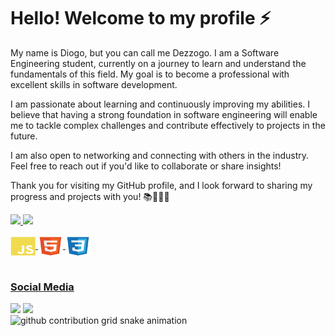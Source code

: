 # Hello! Welcome to my profile ⚡

My name is Diogo, but you can call me Dezzogo. I am a Software Engineering student, currently on a journey to learn and understand the fundamentals of this field. My goal is to become a professional with excellent skills in software development.

I am passionate about learning and continuously improving my abilities. I believe that having a strong foundation in software engineering will enable me to tackle complex challenges and contribute effectively to projects in the future.

I am also open to networking and connecting with others in the industry. Feel free to reach out if you'd like to collaborate or share insights!

Thank you for visiting my GitHub profile, and I look forward to sharing my progress and projects with you! 📚🧑‍💻🤘

 <div>
   <a href="https://github.com/dezzogo">
   <img height="180em" src="https://github-readme-stats.vercel.app/api?username=dezzogo&show_icons=true&theme=vision-friendly-dark&include_all_commits=true&count_private=true"/>
   <img height="180em" src="https://github-readme-stats.vercel.app/api/top-langs/?username=dezzogo&layout=compact&langs_count=6&theme=vision-friendly-dark"/>

</div>
<div style="display: inline_block"><br>
  <img align="center" alt="Js" height="30" width="40" src="https://raw.githubusercontent.com/devicons/devicon/master/icons/javascript/javascript-plain.svg">
  <img align="center" alt="HTML" height="30" width="40" src="https://raw.githubusercontent.com/devicons/devicon/master/icons/html5/html5-original.svg">
  <img align="center" alt="CSS" height="30" width="40" src="https://raw.githubusercontent.com/devicons/devicon/master/icons/css3/css3-original.svg">
</div>
 
 <br>
 
  ### Social Media
 
<div> 
  <a href="https://www.linkedin.com/in/diogohernandesdossantos" target="_blank"><img src="https://img.shields.io/badge/-LinkedIn-%230077B5?style=for-the-badge&logo=linkedin&logoColor=white" target="_blank"></a>
  <a href="https://discord.gg/T6PTF9NqFW" target="_blank"><img src="https://img.shields.io/badge/Discord-7289DA?style=for-the-badge&logo=discord&logoColor=white" target="_blank"></a>
</div>

<picture>
  <source media="(prefers-color-scheme: dark)" srcset="https://raw.githubusercontent.com/YourUser/YourUser/output/github-contribution-grid-snake-dark.svg">
  <source media="(prefers-color-scheme: light)" srcset="https://raw.githubusercontent.com/YourUser/YourUser/output/github-contribution-grid-snake.svg">
  <img alt="github contribution grid snake animation" src="https://raw.githubusercontent.com/YourUser/YourUser/output/github-contribution-grid-snake.svg">
</picture>
